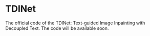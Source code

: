 # TDINet
The official code of the TDINet: Text-guided Image Inpainting with Decoupled Text. The code will be available soon.
